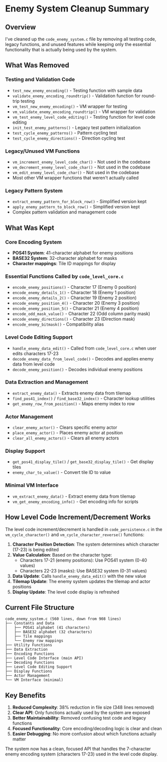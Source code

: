 # Enemy System Cleanup Summary

## Overview

I've cleaned up the `code_enemy_system.c` file by removing all testing code, legacy functions, and unused features while keeping only the essential functionality that is actually being used by the system.

## What Was Removed

### Testing and Validation Code

- `test_new_enemy_encoding()` - Testing function with sample data
- `validate_enemy_encoding_roundtrip()` - Validation function for round-trip testing
- `vm_test_new_enemy_encoding()` - VM wrapper for testing
- `vm_validate_enemy_encoding_roundtrip()` - VM wrapper for validation
- `vm_test_enemy_level_code_editing()` - Testing function for level code editing
- `init_test_enemy_patterns()` - Legacy test pattern initialization
- `test_cycle_enemy_patterns()` - Pattern cycling test
- `test_cycle_enemy_directions()` - Direction cycling test

### Legacy/Unused VM Functions

- `vm_increment_enemy_level_code_char()` - Not used in the codebase
- `vm_decrement_enemy_level_code_char()` - Not used in the codebase
- `vm_edit_enemy_level_code_char()` - Not used in the codebase
- Most other VM wrapper functions that weren't actually called

### Legacy Pattern System

- `extract_enemy_pattern_for_block_row()` - Simplified version kept
- `apply_enemy_pattern_to_block_row()` - Simplified version kept
- Complex pattern validation and management code

## What Was Kept

### Core Encoding System

- **POS41 System**: 41-character alphabet for enemy positions
- **BASE32 System**: 32-character alphabet for masks
- **Character mappings**: Tile ID mappings for display

### Essential Functions Called by `code_level_core.c`

- `encode_enemy_positions()` - Character 17 (Enemy 0 position)
- `encode_enemy_details_1()` - Character 18 (Enemy 1 position)
- `encode_enemy_details_2()` - Character 19 (Enemy 2 position)
- `encode_enemy_position_4()` - Character 20 (Enemy 3 position)
- `encode_enemy_position_5()` - Character 21 (Enemy 4 position)
- `encode_odd_mask_value()` - Character 22 (Odd column parity mask)
- `encode_enemy_directions()` - Character 23 (Direction mask)
- `encode_enemy_bitmask()` - Compatibility alias

### Level Code Editing Support

- `handle_enemy_data_edit()` - Called from `code_level_core.c` when user edits characters 17-23
- `decode_enemy_data_from_level_code()` - Decodes and applies enemy data from level code
- `decode_enemy_position()` - Decodes individual enemy positions

### Data Extraction and Management

- `extract_enemy_data()` - Extracts enemy data from tilemap
- `find_pos41_index()` / `find_base32_index()` - Character lookup utilities
- `get_enemy_row_from_position()` - Maps enemy index to row

### Actor Management

- `clear_enemy_actor()` - Clears specific enemy actor
- `place_enemy_actor()` - Places enemy actor at position
- `clear_all_enemy_actors()` - Clears all enemy actors

### Display Support

- `get_pos41_display_tile()` / `get_base32_display_tile()` - Get display tiles
- `enemy_char_to_value()` - Convert tile ID to value

### Minimal VM Interface

- `vm_extract_enemy_data()` - Extract enemy data from tilemap
- `vm_get_enemy_encoding_info()` - Get encoding info for scripts

## How Level Code Increment/Decrement Works

The level code increment/decrement is handled in `code_persistence.c` in the `vm_cycle_character()` and `vm_cycle_character_reverse()` functions:

1. **Character Position Detection**: The system determines which character (17-23) is being edited
2. **Value Calculation**: Based on the character type:
   - Characters 17-21 (enemy positions): Use POS41 system (0-40 values)
   - Characters 22-23 (masks): Use BASE32 system (0-31 values)
3. **Data Update**: Calls `handle_enemy_data_edit()` with the new value
4. **Tilemap Update**: The enemy system updates the tilemap and actor positions
5. **Display Update**: The level code display is refreshed

## Current File Structure

```
code_enemy_system.c (560 lines, down from 908 lines)
├── Constants and Data
│   ├── POS41 alphabet (41 characters)
│   ├── BASE32 alphabet (32 characters)
│   ├── Tile mappings
│   └── Enemy row mappings
├── Utility Functions
├── Data Extraction
├── Encoding Functions
├── Level Code Interface (main API)
├── Decoding Functions
├── Level Code Editing Support
├── Display Functions
├── Actor Management
└── VM Interface (minimal)
```

## Key Benefits

1. **Reduced Complexity**: 38% reduction in file size (348 lines removed)
2. **Clear API**: Only functions actually used by the system are exposed
3. **Better Maintainability**: Removed confusing test code and legacy functions
4. **Focused Functionality**: Core encoding/decoding logic is clear and clean
5. **Easier Debugging**: No more confusion about which functions actually matter

The system now has a clean, focused API that handles the 7-character enemy encoding system (characters 17-23) used in the level code display.

